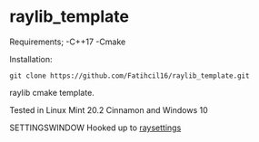 # raylib_template
Requirements;
-C++17
-Cmake

Installation:
```
git clone https://github.com/Fatihcil16/raylib_template.git
```

raylib cmake template.

Tested in Linux Mint 20.2 Cinnamon and Windows 10

SETTINGSWINDOW Hooked up to [raysettings](https://github.com/swan-gh/raysettings)
